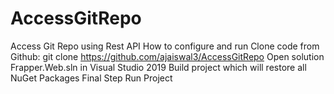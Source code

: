 # AccessGitRepo
Access Git Repo using Rest API
How to configure and run
Clone code from Github: git clone https://github.com/ajaiswal3/AccessGitRepo
Open solution Frapper.Web.sln in Visual Studio 2019
Build project which will restore all NuGet Packages
Final Step Run Project

